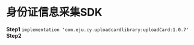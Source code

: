  
# 身份证信息采集SDK
**Step1**
`implementation 'com.eju.cy.uploadcardlibrary:uploadCard:1.0.7' `
**Step2**


